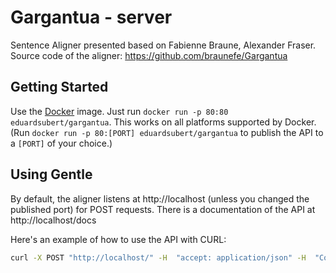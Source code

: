 # Gargantua - server
Sentence Aligner presented based on Fabienne Braune, Alexander Fraser. Source code of the aligner: https://github.com/braunefe/Gargantua

## Getting Started

Use the [Docker](https://www.docker.com/) image. Just run ```docker run -p 80:80 eduardsubert/gargantua```. This works on all platforms supported by Docker. (Run ```docker run -p 80:[PORT] eduardsubert/gargantua``` to publish the API to a ```[PORT]``` of your choice.)

## Using Gentle

By default, the aligner listens at http://localhost (unless you changed the published port) for POST requests. There is a documentation of the API at http://localhost/docs

Here's an example of how to use the API with CURL:

```bash
curl -X POST "http://localhost/" -H  "accept: application/json" -H  "Content-Type: application/json" -d "{\"source_tokenized\":\"Action taken on Parliament 's resolutions : see Minutes\Documents received : see Minutes\Written statements ( Rule 116 ) : see Minutes\Texts of agreements forwarded by the Council : see Minutes\Membership of Parliament : see Minutes\Membership of committees and delegations : see Minutes\Future action in the field of patents ( motions for resolutions tabled ) : see Minutes\Agenda for next sitting : see Minutes\Closure of sitting\",\"source_untokenized\":\"Action taken on Parliament's resolutions: see Minutes\Documents received: see Minutes\Written statements (Rule 116): see Minutes\Texts of agreements forwarded by the Council: see Minutes\Membership of Parliament: see Minutes\Membership of committees and delegations: see Minutes\Future action in the field of patents (motions for resolutions tabled): see Minutes\Agenda for next sitting: see Minutes\Closure of sitting\",\"target_tokenized\":\"Následný postup na základě usnesení Parlamentu : viz zápis\Předložení dokumentů : viz zápis\Písemná prohlášení ( článek 116 jednacího řádu ) : viz zápis\Texty smluv dodané Radou : viz zápis\Složení Parlamentu : viz zápis\Členství ve výborech a delegacích : viz zápis\Budoucí akce v oblasti patentů ( předložené návrhy usnesení ) : viz zápis\Pořad jednání příštího zasedání : viz zápis\Ukončení zasedání\",\"target_untokenized\":\"Následný postup na základě usnesení Parlamentu: viz zápis\Předložení dokumentů: viz zápis\Písemná prohlášení (článek 116 jednacího řádu): viz zápis\Texty smluv dodané Radou: viz zápis\Složení Parlamentu: viz zápis\Členství ve výborech a delegacích: viz zápis\Budoucí akce v oblasti patentů (předložené návrhy usnesení): viz zápis\Pořad jednání příštího zasedání: viz zápis\Ukončení zasedání\"}"
```
